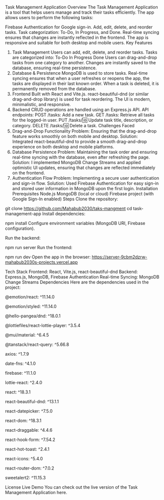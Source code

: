 Task Management Application
Overview
The Task Management Application is a tool that helps users manage and track their tasks efficiently. The app allows users to perform the following tasks:

Firebase Authentication for Google sign-in.
Add, edit, delete, and reorder tasks.
Task categorization: To-Do, In Progress, and Done.
Real-time syncing ensures that changes are instantly reflected in the frontend.
The app is responsive and suitable for both desktop and mobile users.
Key Features

1. Task Management
   Users can add, edit, delete, and reorder tasks.
   Tasks are categorized into:
   To-Do
   In Progress
   Done
   Users can drag-and-drop tasks from one category to another.
   Changes are instantly saved to the database, ensuring real-time persistence.
2. Database & Persistence
   MongoDB is used to store tasks.
   Real-time syncing ensures that when a user refreshes or reopens the app, the tasks are displayed in their last known order.
   When a task is deleted, it is permanently removed from the database.
3. Frontend
   Built with React and Vite.js.
   react-beautiful-dnd (or similar drag-and-drop library) is used for task reordering.
   The UI is modern, minimalistic, and responsive.
4. Backend
   CRUD operations are handled using an Express.js API.
   API endpoints:
   POST /tasks: Add a new task.
   GET /tasks: Retrieve all tasks for the logged-in user.
   PUT /tasks/:id: Update task title, description, or category.
   DELETE /tasks/:id: Delete a task.
   Challenges Faced
5. Drag-and-Drop Functionality
   Problem: Ensuring that the drag-and-drop feature works smoothly on both mobile and desktop.
   Solution: Integrated react-beautiful-dnd to provide a smooth drag-and-drop experience on both desktop and mobile platforms.
6. Database Persistence
   Problem: Maintaining the task order and ensuring real-time syncing with the database, even after refreshing the page.
   Solution: I implemented MongoDB Change Streams and applied optimistic UI updates, ensuring that changes are reflected immediately on the frontend.
7. Authentication Flow
   Problem: Implementing a secure user authentication and sign-in flow.
   Solution: Used Firebase Authentication for easy sign-in and stored user information in MongoDB upon the first login.
   Installation
   Prerequisites
   Node.js
   MongoDB (local or cloud)
   Firebase project (with Google Sign-In enabled)
   Steps
   Clone the repository:

git clone https://github.com/Mahabub2030/taks-mangment
cd task-management-app
Install dependencies:

npm install
Configure environment variables (MongoDB URI, Firebase configuration).

Run the backend:

npm run server
Run the frontend:

npm run dev
Open the app in the browser: https://server-9cbm2dzrw-mahabub2030s-projects.vercel.app

Tech Stack
Frontend: React, Vite.js, react-beautiful-dnd
Backend: Express.js, MongoDB, Firebase Authentication
Real-time Syncing: MongoDB Change Streams
Dependencies
Here are the dependencies used in the project:

@emotion/react: ^11.14.0

@emotion/styled: ^11.14.0

@hello-pangea/dnd: ^18.0.1

@lottiefiles/react-lottie-player: ^3.5.4

@mui/material: ^6.4.5

@tanstack/react-query: ^5.66.8

axios: ^1.7.9

date-fns: ^4.1.0

firebase: ^11.1.0

lottie-react: ^2.4.0

react: ^18.3.1

react-beautiful-dnd: ^13.1.1

react-datepicker: ^7.5.0

react-dom: ^18.3.1

react-draggable: ^4.4.6

react-hook-form: ^7.54.2

react-hot-toast: ^2.4.1

react-icons: ^5.4.0

react-router-dom: ^7.0.2

sweetalert2: ^11.15.3

License
Live Demo
You can check out the live version of the Task Management Application here.
